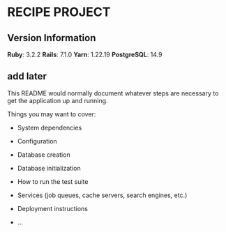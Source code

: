 # **RECIPE PROJECT**

## Version Information
**Ruby**: 3.2.2
**Rails**: 7.1.0
**Yarn**: 1.22.19
**PostgreSQL**: 14.9

## add later
This README would normally document whatever steps are necessary to get the
application up and running.

Things you may want to cover:

* System dependencies

* Configuration

* Database creation

* Database initialization

* How to run the test suite

* Services (job queues, cache servers, search engines, etc.)

* Deployment instructions

* ...

